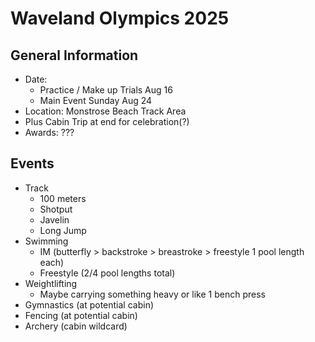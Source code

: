 # Waveland Olympics 2025
## General Information
  - Date: 
    - Practice / Make up Trials Aug 16
    - Main Event Sunday Aug 24
  - Location: Monstrose Beach Track Area
  - Plus Cabin Trip at end for celebration(?)
  - Awards: ???
## Events
  - Track
    - 100 meters
    - Shotput
    - Javelin
    - Long Jump
  - Swimming
    - IM (butterfly > backstroke > breastroke > freestyle 1 pool length each)
    - Freestyle (2/4 pool lengths total)
  - Weightlifting
    - Maybe carrying something heavy or like 1 bench press
  - Gymnastics (at potential cabin)
  - Fencing (at potential cabin)
  - Archery (cabin wildcard)